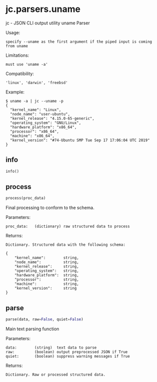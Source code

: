 
# jc.parsers.uname
jc - JSON CLI output utility uname Parser

Usage:

    specify --uname as the first argument if the piped input is coming from uname

Limitations:

    must use 'uname -a'

Compatibility:

    'linux', 'darwin', 'freebsd'

Example:

    $ uname -a | jc --uname -p
    {
      "kernel_name": "Linux",
      "node_name": "user-ubuntu",
      "kernel_release": "4.15.0-65-generic",
      "operating_system": "GNU/Linux",
      "hardware_platform": "x86_64",
      "processor": "x86_64",
      "machine": "x86_64",
      "kernel_version": "#74-Ubuntu SMP Tue Sep 17 17:06:04 UTC 2019"
    }


## info
```python
info()
```


## process
```python
process(proc_data)
```

Final processing to conform to the schema.

Parameters:

    proc_data:   (dictionary) raw structured data to process

Returns:

    Dictionary. Structured data with the following schema:

    {
        "kernel_name":        string,
        "node_name":          string,
        "kernel_release":     string,
        "operating_system":   string,
        "hardware_platform":  string,
        "processor":          string,
        "machine":            string,
        "kernel_version":     string
    }


## parse
```python
parse(data, raw=False, quiet=False)
```

Main text parsing function

Parameters:

    data:        (string)  text data to parse
    raw:         (boolean) output preprocessed JSON if True
    quiet:       (boolean) suppress warning messages if True

Returns:

    Dictionary. Raw or processed structured data.

